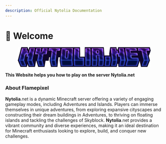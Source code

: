 ```yaml
---
description: Official Nytolia Documentation
---
```


# 👋 Welcome

<figure><img src=".gitbook/assets/nytolia.png" alt=""><figcaption></figcaption></figure>

**This Website helps you how to play on the server Nytolia.net**

### About Flamepixel

**Nytolia**.net is a dynamic Minecraft server offering a variety of engaging gameplay modes, including Adventures and Islands. Players can immerse themselves in unique adventures, from exploring expansive cityscapes and constructing their dream buildings in Adventures, to thriving on floating islands and tackling the challenges of Skyblock. **Nytolia**.net provides a vibrant community and diverse experiences, making it an ideal destination for Minecraft enthusiasts looking to explore, build, and conquer new challenges.
